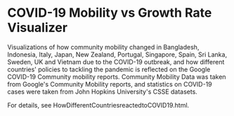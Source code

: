 # COVID-19 Mobility vs Growth Rate Visualizer

Visualizations of how community mobility changed in Bangladesh, Indonesia, Italy, Japan, New Zealand, Portugal, Singapore, Spain, Sri Lanka, Sweden, UK and Vietnam due to the COVID-19 outbreak, and how different countries' policies to tackling the pandemic is reflected on the Google COVID-19 Community mobility reports. Community Mobility Data was taken from Google's Community Mobility reports, and statistics on COVID-19 cases were taken from John Hopkins University's CSSE datasets. 

For details, see HowDifferentCountriesreactedtoCOVID19.html.